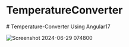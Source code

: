 # TemperatureConverter
#   T e m p e r a t u r e - C o n v e r t e r 
Using Angular17 

![Screenshot 2024-06-29 074800](https://github.com/Goutam2606/Temperature-Converter/assets/125784469/5e448584-929b-45b8-ad2c-94e155a34cbe)
